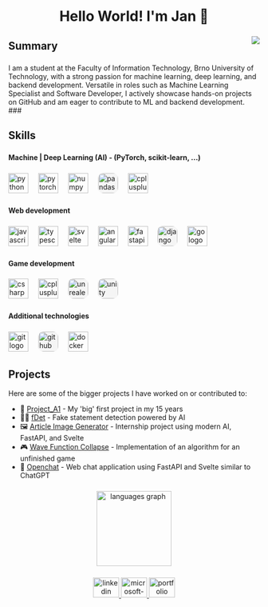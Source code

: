 <h1 align="center">Hello World! I'm Jan 👋</h1>

###

<img align="right" src="https://profile-counter.glitch.me/Dzeniks/count.svg?"  />

###

<h2 align="left">Summary</h2>

###

<p align="left">
I am a student at the Faculty of Information Technology, Brno University of Technology, with a strong passion for machine learning, deep learning, and backend development. Versatile in roles such as Machine Learning Specialist and Software Developer, I actively showcase hands-on projects on GitHub and am eager to contribute to ML and backend development.
###

<h2 align="left">Skills</h2>

###

<h4 align="left">Machine | Deep Learning (AI) - (PyTorch, scikit-learn, ...)</h4>

###

<div align="left">
  <img src="https://cdn.simpleicons.org/python/3776AB" height="40" alt="python logo"  />
  <img width="12" />
  <img src="https://cdn.simpleicons.org/pytorch/EE4C2C" height="40" alt="pytorch logo"  />
  <img width="12" />
  <img src="https://cdn.jsdelivr.net/gh/devicons/devicon/icons/numpy/numpy-original.svg" height="40" alt="numpy logo"  />
  <img width="12" />
  <img src="https://cdn.jsdelivr.net/gh/devicons/devicon/icons/pandas/pandas-original.svg" height="40" alt="pandas logo" style="background: whitesmoke; border-radius: 10px" />
  <img width="12" />
  <img src="https://cdn.jsdelivr.net/gh/devicons/devicon/icons/cplusplus/cplusplus-original.svg" height="40" alt="cplusplus logo"  />
</div>

###

<h4 align="left">Web development</h4>

###

<div align="left">
  <img src="https://cdn.jsdelivr.net/gh/devicons/devicon/icons/javascript/javascript-original.svg" height="40" alt="javascript logo"  />
  <img width="12" />
  <img src="https://cdn.jsdelivr.net/gh/devicons/devicon/icons/typescript/typescript-original.svg" height="40" alt="typescript logo"  />
  <img width="12" />
  <img src="https://cdn.jsdelivr.net/gh/devicons/devicon/icons/svelte/svelte-original.svg" height="40" alt="svelte logo"  />
  <img width="12" />
  <img src="https://cdn.jsdelivr.net/gh/devicons/devicon/icons/angularjs/angularjs-original.svg" height="40" alt="angularjs logo"  />
  <img width="12" />
  <img src="https://cdn.jsdelivr.net/gh/devicons/devicon/icons/fastapi/fastapi-original.svg" height="40" alt="fastapi logo"  />
  <img width="12" />
  <img src="https://cdn.jsdelivr.net/gh/devicons/devicon/icons/django/django-plain.svg" height="40" alt="django logo" style="background: whitesmoke; border-radius: 10px" />
  <img width="12" />
  <img src="https://cdn.jsdelivr.net/gh/devicons/devicon/icons/go/go-original.svg" height="40" alt="go logo"  />
</div>

###

<h4 align="left">Game development</h4>

###

<div align="left">
  <img src="https://cdn.jsdelivr.net/gh/devicons/devicon/icons/csharp/csharp-original.svg" height="40" alt="csharp logo"  />
  <img width="12" />
  <img src="https://cdn.jsdelivr.net/gh/devicons/devicon/icons/cplusplus/cplusplus-original.svg" height="40" alt="cplusplus logo"  />
  <img width="12" />
  <img src="https://cdn.jsdelivr.net/gh/devicons/devicon/icons/unrealengine/unrealengine-original.svg" height="40" alt="unrealengine logo" style="background: whitesmoke; border-radius: 10px" />
  <img width="12" />
  <img src="https://cdn.jsdelivr.net/gh/devicons/devicon/icons/unity/unity-original.svg" height="40" alt="unity logo" style="background: whitesmoke; border-radius: 10px" />
</div>

###

<h4 align="left">Additional technologies</h4>

###

<div align="left">
  <img src="https://cdn.jsdelivr.net/gh/devicons/devicon/icons/git/git-original.svg" height="40" alt="git logo"  />
  <img width="12" />
  <img src="https://cdn.jsdelivr.net/gh/devicons/devicon/icons/github/github-original.svg" height="40" alt="github logo" style="background: whitesmoke; border-radius: 10px" />
  <img width="12" />
  <img src="https://cdn.jsdelivr.net/gh/devicons/devicon/icons/docker/docker-original.svg" height="40" alt="docker logo"  />
</div>

## Projects
Here are some of the bigger projects I have worked on or contributed to:

- 🚀 [Project_A1](https://github.com/Dzeniks/Project_A1) - My 'big' first project in my 15 years
- 🕵️‍♂️ [fDet](https://github.com/ByteSpiritGit/fdet) - Fake statement detection powered by AI 
- 🖼️ [Article Image Generator](https://github.com/aicheck-tech/article-image-generator) - Internship project using modern AI, FastAPI, and Svelte 
- 🎮 [Wave Function Collapse](https://github.com/Dzeniks/wave-function-collapse) - Implementation of an algorithm for an unfinished game
- 🤖 [Openchat](https://github.com/Dzeniks/openchat) - Web chat application using FastAPI and Svelte similar to ChatGPT

###

<div align="center">
  <img src="https://github-readme-stats.vercel.app/api/top-langs/?username=Dzeniks&theme=dark&show_icons=true&hide_border=true&layout=compact" height="150" alt="languages graph"  />
</div>

###

<div align="center">
  <a href="https://www.linkedin.com/in/jan-soukenik/" target="_blank">
    <img src="https://raw.githubusercontent.com/maurodesouza/profile-readme-generator/master/src/assets/icons/social/linkedin/default.svg" width="52" height="40" alt="linkedin logo"  />
  </a>
  <a href="mailto:jan.soukenik@hotmail.com" target="_blank">
    <img src="https://raw.githubusercontent.com/maurodesouza/profile-readme-generator/master/src/assets/icons/social/microsoft-outlook/default.svg" width="52" height="40" alt="microsoft-outlook logo"  />
  </a>
  <a href="https://jan-soukenik.eu/" target="_blank">
    <img src="https://jan-soukenik.eu/favicon.svg" width="52" height="40" alt="portfolio website"  />
  </a>
</div>

###


